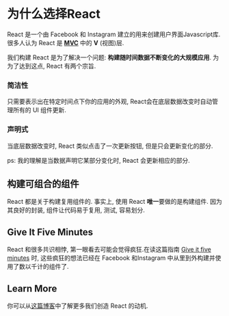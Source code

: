 # 为什么选择React


React 是一个由 Facebook 和 Instagram 建立的用来创建用户界面Javascript库. 很多人认为 React 是 **[MVC](http://en.wikipedia.org/wiki/Model%E2%80%93view%E2%80%93controller)** 中的 **V** (视图)层.

<!--more-->

我们构建 React 是为了解决一个问题: **构建随时间数据不断变化的大规模应用**. 为为了达到这点, React 有两个宗旨.

### 简洁性

只需要表示出在特定时间点下你的应用的外观, React会在底层数据改变时自动管理所有的 UI 组件更新.

### 声明式

当底层数据改变时, React 类似点击了一次更新按钮, 但是只会更新变化的部分.

ps: 我的理解是当数据声明它某部分变化时, React 会更新相应的部分.

## 构建可组合的组件

React 都是关于构建复用组件的. 事实上, 使用 React **唯一**要做的是构建组件. 因为其良好的封装, 组件让代码易于复用, 测试, 容易划分.

## Give It Five Minutes

React 和很多共识相悖, 第一眼看去可能会觉得疯狂.在读这篇指南 [Give it five minutes](http://37signals.com/svn/posts/3124-give-it-five-minutes) 时, 这些疯狂的想法已经在 Facebook 和Instagram 中从里到外构建并使用了数以千计的组件了.

## Learn More

你可以从[这篇博客](http://facebook.github.io/react/blog/2013/06/05/why-react.html)中了解更多我们创造 React 的动机.

